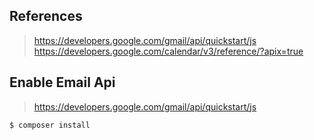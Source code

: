 ## References
> https://developers.google.com/gmail/api/quickstart/js
> https://developers.google.com/calendar/v3/reference/?apix=true

## Enable Email Api
> https://developers.google.com/gmail/api/quickstart/js

```
$ composer install
```
